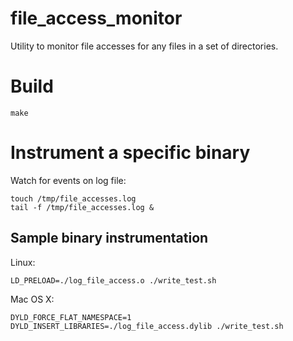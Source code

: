 # file_access_monitor
Utility to monitor file accesses for any files in a set of directories.

# Build
```
make
```

# Instrument a specific binary
Watch for events on log file:
```
touch /tmp/file_accesses.log
tail -f /tmp/file_accesses.log &
```

## Sample binary instrumentation
Linux:
```
LD_PRELOAD=./log_file_access.o ./write_test.sh
```

Mac OS X:
```
DYLD_FORCE_FLAT_NAMESPACE=1 DYLD_INSERT_LIBRARIES=./log_file_access.dylib ./write_test.sh
```
